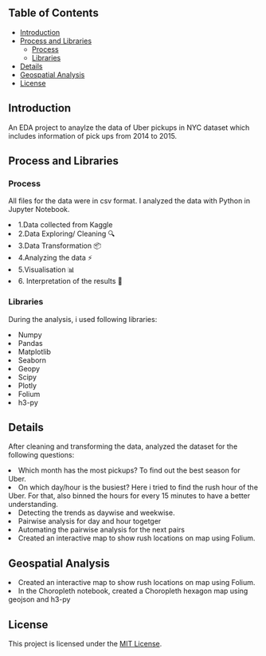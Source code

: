 ## Table of Contents
- [Introduction](#introduction)
- [Process and Libraries](#Process-and-libraries)
  - [Process](#Process)
  - [Libraries](#Libraries)
- [Details](#details)
- [Geospatial Analysis](#geospatial-analysis)
- [License](#license)

## Introduction
An EDA project to anaylze the data of Uber pickups in NYC dataset which includes information of pick ups from 2014 to 2015.

## Process and Libraries
### Process
All files for the data were in csv format. I analyzed the data with Python in Jupyter Notebook.
 <li> 1.Data collected from Kaggle
 <li>2.Data Exploring/ Cleaning 🔍
 <li>3.Data Transformation 📦
 <li>4.Analyzing the data ⚡️
 <li>5.Visualisation 📊
 <li>6. Interpretation of the results 🧠

### Libraries
During the analysis, i used following libraries:

<li>Numpy
<li>Pandas
<li>Matplotlib
<li>Seaborn
<li>Geopy
<li>Scipy
<li>Plotly
<li>Folium
<li>h3-py

## Details

After cleaning and transforming the data, analyzed the dataset for the following questions:
<li> Which month has the most pickups? To find out the best season for Uber.
<li> On which day/hour is the busiest? Here i tried to find the rush hour of the Uber. For that, also binned the hours for every 15 minutes to have a better understanding.
<li>Detecting the trends as daywise and weekwise.
<li> Pairwise analysis for day and hour togetger
<li> Automating the pairwise analysis for the next pairs
<li>Created an interactive map to show rush locations on map using Folium.


## Geospatial Analysis

<li>Created an interactive map to show rush locations on map using Folium.
<li> In the Choropleth notebook, created a Choropleth hexagon map using geojson and h3-py

## License
This project is licensed under the [MIT License](LICENSE).

